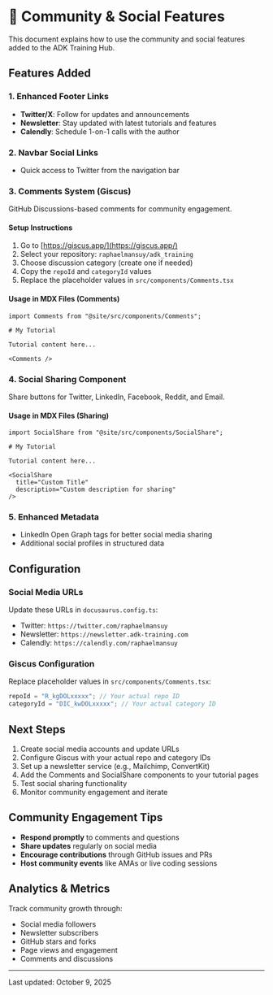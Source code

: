 # 🌟 Community & Social Features

This document explains how to use the community and social features added to the ADK Training Hub.

## Features Added

### 1. Enhanced Footer Links

- **Twitter/X**: Follow for updates and announcements
- **Newsletter**: Stay updated with latest tutorials and features
- **Calendly**: Schedule 1-on-1 calls with the author

### 2. Navbar Social Links

- Quick access to Twitter from the navigation bar

### 3. Comments System (Giscus)

GitHub Discussions-based comments for community engagement.

#### Setup Instructions

1. Go to [https://giscus.app/](https://giscus.app/)
2. Select your repository: `raphaelmansuy/adk_training`
3. Choose discussion category (create one if needed)
4. Copy the `repoId` and `categoryId` values
5. Replace the placeholder values in `src/components/Comments.tsx`

#### Usage in MDX Files (Comments)

```mdx
import Comments from "@site/src/components/Comments";

# My Tutorial

Tutorial content here...

<Comments />
```

### 4. Social Sharing Component

Share buttons for Twitter, LinkedIn, Facebook, Reddit, and Email.

#### Usage in MDX Files (Sharing)

```mdx
import SocialShare from "@site/src/components/SocialShare";

# My Tutorial

Tutorial content here...

<SocialShare
  title="Custom Title"
  description="Custom description for sharing"
/>
```

### 5. Enhanced Metadata

- LinkedIn Open Graph tags for better social media sharing
- Additional social profiles in structured data

## Configuration

### Social Media URLs

Update these URLs in `docusaurus.config.ts`:

- Twitter: `https://twitter.com/raphaelmansuy`
- Newsletter: `https://newsletter.adk-training.com`
- Calendly: `https://calendly.com/raphaelmansuy`

### Giscus Configuration

Replace placeholder values in `src/components/Comments.tsx`:

```typescript
repoId = "R_kgDOLxxxxx"; // Your actual repo ID
categoryId = "DIC_kwDOLxxxxx"; // Your actual category ID
```

## Next Steps

1. Create social media accounts and update URLs
2. Configure Giscus with your actual repo and category IDs
3. Set up a newsletter service (e.g., Mailchimp, ConvertKit)
4. Add the Comments and SocialShare components to your tutorial pages
5. Test social sharing functionality
6. Monitor community engagement and iterate

## Community Engagement Tips

- **Respond promptly** to comments and questions
- **Share updates** regularly on social media
- **Encourage contributions** through GitHub issues and PRs
- **Host community events** like AMAs or live coding sessions

## Analytics & Metrics

Track community growth through:

- Social media followers
- Newsletter subscribers
- GitHub stars and forks
- Page views and engagement
- Comments and discussions

---

Last updated: October 9, 2025
